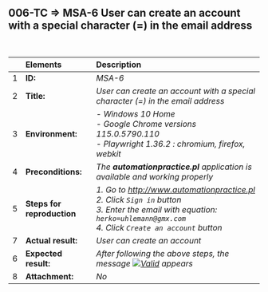## 006-TC => MSA-6 User can create an account with a special character (=) in the email address

<br>

|     | Elements                   | Description                                                                                        |
| :-- | :------------------------- | :------------------------------------------------------------------------------------------------- |
| 1   | **ID:**                    | _MSA-6_                                                                                            |
| 2   | **Title:**                 | _User can create an account with a special character (=) in the email address_                     |
| 3   | **Environment:**           | _- Windows 10 Home <br> - Google Chrome versions 115.0.5790.110 <br> - Playwright 1.36.2 : chromium, firefox, webkit_ |
| 4   | **Preconditions:**         | _The **automationpractice.pl** application is available and working properly_                      |
| 5   | **Steps for reproduction** | _1. Go to http://www.automationpractice.pl <br> 2. Click `Sign in` button <br> 3. Enter the email with equation: `herko=uhlemann@gmx.com` <br> 4. Click `Create an account` button_ |
| 7   | **Actual result:**         | _User can create an account_                                                                       |
| 6   | **Expected result:**       | _After following the above steps, the message [![Valid](https://img.shields.io/badge/Invalid%20email%20address.-f3515c)](#) appears_ |
| 8   | **Attachment:**            | _No_                                                                                               |
